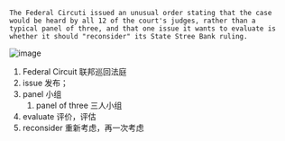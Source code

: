 

```
The Federal Circuti issued an unusual order stating that the case
would be heard by all 12 of the court's judges, rather than a
typical panel of three, and that one issue it wants to evaluate is
whether it should "reconsider" its State Stree Bank ruling.
```

![image](https://github.com/user-attachments/assets/29970015-024f-4099-8e17-97e423f6835d)


1. Federal Circuit 联邦巡回法庭
2. issue 发布；
3. panel 小组
   1. panel of three 三人小组
4. evaluate 评价，评估
5. reconsider 重新考虑，再一次考虑


